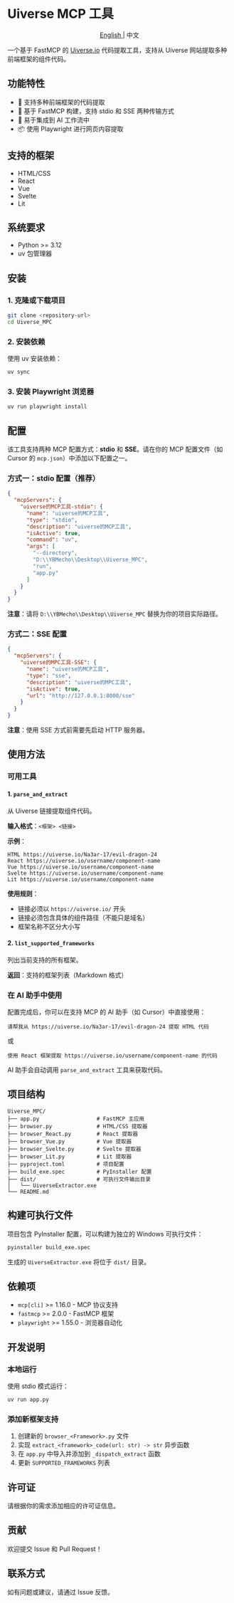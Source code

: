 # Uiverse MCP 工具

<p align="center"><a href="README.md">English </a>| 中文

一个基于 FastMCP 的 [Uiverse.io](https://uiverse.io/) 代码提取工具，支持从 Uiverse 网站提取多种前端框架的组件代码。

## 功能特性

- 🎨 支持多种前端框架的代码提取
- 🚀 基于 FastMCP 构建，支持 stdio 和 SSE 两种传输方式
- 🔧 易于集成到 AI 工作流中
- 📦 使用 Playwright 进行网页内容提取

## 支持的框架

- HTML/CSS
- React
- Vue
- Svelte
- Lit

## 系统要求

- Python >= 3.12
- uv 包管理器

## 安装

### 1. 克隆或下载项目

```bash
git clone <repository-url>
cd Uiverse_MPC
```

### 2. 安装依赖

使用 uv 安装依赖：

```bash
uv sync
```

### 3. 安装 Playwright 浏览器

```bash
uv run playwright install
```

## 配置

该工具支持两种 MCP 配置方式：**stdio** 和 **SSE**。请在你的 MCP 配置文件（如 Cursor 的 `mcp.json`）中添加以下配置之一。

### 方式一：stdio 配置（推荐）

```json
{
  "mcpServers": {
    "uiverse的MCP工具-stdio": {
      "name": "uiverse的MCP工具",
      "type": "stdio",
      "description": "uiverse的MCP工具",
      "isActive": true,
      "command": "uv",
      "args": [
        "--directory",
        "D:\\YBMecho\\Desktop\\Uiverse_MPC",
        "run",
        "app.py"
      ]
    }
  }
}
```

**注意**：请将 `D:\\YBMecho\\Desktop\\Uiverse_MPC` 替换为你的项目实际路径。

### 方式二：SSE 配置

```json
{
  "mcpServers": {
    "uiverse的MPC工具-SSE": {
      "name": "uiverse的MCP工具",
      "type": "sse",
      "description": "uiverse的MPC工具",
      "isActive": true,
      "url": "http://127.0.0.1:8000/sse"
    }
  }
}
```

**注意**：使用 SSE 方式前需要先启动 HTTP 服务器。

## 使用方法

### 可用工具

#### 1. `parse_and_extract`

从 Uiverse 链接提取组件代码。

**输入格式**：`<框架> <链接>`

**示例**：

```
HTML https://uiverse.io/Na3ar-17/evil-dragon-24
React https://uiverse.io/username/component-name
Vue https://uiverse.io/username/component-name
Svelte https://uiverse.io/username/component-name
Lit https://uiverse.io/username/component-name
```

**使用规则**：
- 链接必须以 `https://uiverse.io/` 开头
- 链接必须包含具体的组件路径（不能只是域名）
- 框架名称不区分大小写

#### 2. `list_supported_frameworks`

列出当前支持的所有框架。

**返回**：支持的框架列表（Markdown 格式）

### 在 AI 助手中使用

配置完成后，你可以在支持 MCP 的 AI 助手（如 Cursor）中直接使用：

```
请帮我从 https://uiverse.io/Na3ar-17/evil-dragon-24 提取 HTML 代码
```

或

```
使用 React 框架提取 https://uiverse.io/username/component-name 的代码
```

AI 助手会自动调用 `parse_and_extract` 工具来获取代码。

## 项目结构

```
Uiverse_MPC/
├── app.py                  # FastMCP 主应用
├── browser.py              # HTML/CSS 提取器
├── browser_React.py        # React 提取器
├── browser_Vue.py          # Vue 提取器
├── browser_Svelte.py       # Svelte 提取器
├── browser_Lit.py          # Lit 提取器
├── pyproject.toml          # 项目配置
├── build_exe.spec          # PyInstaller 配置
├── dist/                   # 可执行文件输出目录
│   └── UiverseExtractor.exe
└── README.md
```

## 构建可执行文件

项目包含 PyInstaller 配置，可以构建为独立的 Windows 可执行文件：

```bash
pyinstaller build_exe.spec
```

生成的 `UiverseExtractor.exe` 将位于 `dist/` 目录。

## 依赖项

- `mcp[cli]` >= 1.16.0 - MCP 协议支持
- `fastmcp` >= 2.0.0 - FastMCP 框架
- `playwright` >= 1.55.0 - 浏览器自动化

## 开发说明

### 本地运行

使用 stdio 模式运行：

```bash
uv run app.py
```

### 添加新框架支持

1. 创建新的 `browser_<Framework>.py` 文件
2. 实现 `extract_<framework>_code(url: str) -> str` 异步函数
3. 在 `app.py` 中导入并添加到 `_dispatch_extract` 函数
4. 更新 `SUPPORTED_FRAMEWORKS` 列表

## 许可证

请根据你的需求添加相应的许可证信息。

## 贡献

欢迎提交 Issue 和 Pull Request！

## 联系方式

如有问题或建议，请通过 Issue 反馈。

